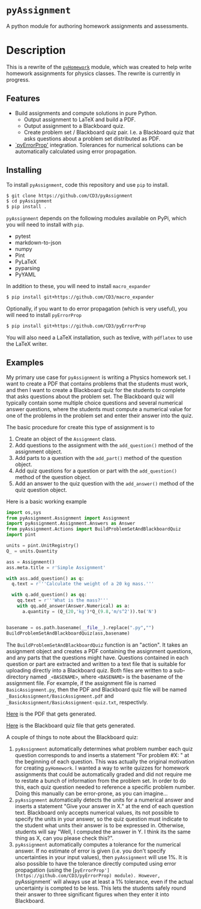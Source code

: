 # `pyAssignment`

A python module for authoring homework assignments and assessments.

# Description

This is a rewrite of the [`pyHomework`](https://github.com/CD3/pyHomework) module, which was created to help
write homework assignments for physics classes. The rewrite is currently in progress.

## Features

- Build assignments and compute solutions in pure Python.
    - Output assignment to LaTeX and build a PDF.
    - Output assignment to a Blackboard quiz.
    - Create problem set / Blackboard quiz pair. I.e. a Blackboard quiz that asks questions about
      a problem set distributed as PDF.
- [`pyErrorProp'](https://github.com/CD3/pyErrorProp) integration. Tolerances for numerical solutions
  can be automatically calculated using error propagation.

## Installing

To install `pyAssignment`, code this repository and use `pip` to install.

```bash
$ git clone https://github.com/CD3/pyAssignment
$ cd pyAssignment
$ pip install .
```


`pyAssignment` depends on the following modules available on PyPi, which you will need to install with `pip`.

- pytest
- markdown-to-json
- numpy
- Pint
- PyLaTeX
- pyparsing
- PyYAML


In addition to these, you will need to install `macro_expander`

```bash
$ pip install git+https://github.com/CD3/macro_expander
```

Optionally, if you want to do error propagation (which is very useful), you will need to install `pyErrorProp`

```bash
$ pip install git+https://github.com/CD3/pyErrorProp
```

You will also need a LaTeX installation, such as texlive, with `pdflatex` to use the LaTeX writer.

## Examples

My primary use case for `pyAssignment` is writing a Physics homework set. I want to create a PDF that contains
problems that the students must work, and then I want to create a Blackboard quiz for the students to complete
that asks questions about the problem set. The Blackboard quiz will typically contain some multiple choice questions
and several numerical answer questions, where the students must compute a numerical value for one of the problems
in the problem set and enter their answer into the quiz.

The basic procedure for create this type of assignment is to

1. Create an object of the `Assignment` class.
1. Add questions to the assignment with the `add_question()` method of the assignment object.
1. Add parts to a question with the `add_part()` method of the question object.
1. Add quiz questions for a question or part with the `add_question()` method of the question object.
1. Add an answer to the quiz question with the `add_answer()` method of the quiz question object.

Here is a basic working example

```python
import os,sys
from pyAssignment.Assignment import Assignment
import pyAssignment.Assignment.Answers as Answer
from pyAssignment.Actions import BuildProblemSetAndBlackboardQuiz
import pint

units = pint.UnitRegistry()
Q_ = units.Quantity

ass = Assignment()
ass.meta.title = r'Simple Assignment'

with ass.add_question() as q:
  q.text = r'''Calculate the weight of a 20 kg mass.'''

  with q.add_question() as qq:
    qq.text = r'''What is the mass?'''
    with qq.add_answer(Answer.Numerical) as a:
      a.quantity = (Q_(20,'kg')*Q_(9.8,'m/s^2')).to('N')


basename = os.path.basename(__file__).replace(".py","")
BuildProblemSetAndBlackboardQuiz(ass,basename)

```

The `BuildProblemSetAndBlackboardQuiz` function is an "action". It takes an assignment object and creates a PDF containing
the assignment questions, and any parts that the questions might have. Questions contained in each question or part
are extracted and written to a text file that is suitable for uploading directly into a Blackboard quiz.
Both files are written to a sub-directory named `_<BASENAME>`, where
`<BASENAME>` is the basename of the assignment file. For example, if the
assignment file is named `BasicAssignment.py`, then the PDF and Blackboard quiz
file will be named `_BasicAssignment/BasicAssignment.pdf` and
`_BasicAssignment/BasicAssignment-quiz.txt`, respectivly.


[Here](./doc/examples/_BasicAssignment/BasicAssignment.pdf) is the PDF that gets generated.

[Here](./doc/examples/_BasicAssignment/BasicAssignment-quiz.txt) is the Blackboard quiz file that gets generated.

A couple of things to note about the Blackboard quiz:

1. `pyAssignment` automatically determines what problem number each quiz question corresponds to and inserts a statement
   "For problem #X: " at the beginning of each question. This was actually the original motivation for creating `pyHomework`.
   I wanted a way to write quizzes for homework assignments that could be automatically graded and did not require me to
   restate a bunch of information from the problem set. In order to do this, each quiz question needed to reference a specific
   problem number. Doing this manually can be error-prone, as you can imagine...
1. `pyAssignment` automatically detects the units for a numerical answer and inserts a statement "Give your answer in X." at
   the end of each question text. Blackboard only accepts numerical values, its not possible to specify the units in your answer,
   so the quiz question must indicate to the student what units their answer is to be expressed in. Otherwise, students
   will say "Well, I computed the answer in Y. I think its the same thing as X, can you please check this?".
1. `pyAssignment` automatically computes a tolerance for the numerical answer. If no estimate of error
   is given (i.e. you don't specify uncertainties in your input values), then `pyAssignment` will use 1%. It is also
   possible to have the tolerance directly computed using error propagation (using the [`pyErrorProp'](https://github.com/CD3/pyErrorProp) module). However, `pyAssignment`
   will always use at least a 1% tolerance, even if the actual uncertainty is compted to be less. This lets the students
   safely round their answer to three significant figures when they enter it into Blackboard.
